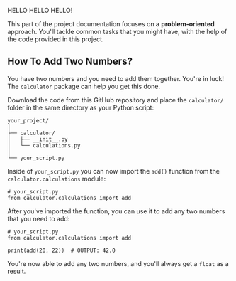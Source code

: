 HELLO HELLO HELLO! 

This part of the project documentation focuses on a
**problem-oriented** approach. You'll tackle common
tasks that you might have, with the help of the code
provided in this project.

## How To Add Two Numbers?

You have two numbers and you need to add them together.
You're in luck! The `calculator` package can help you
get this done.

Download the code from this GitHub repository and place
the `calculator/` folder in the same directory as your
Python script:

    your_project/
    │
    ├── calculator/
    │   ├── __init__.py
    │   └── calculations.py
    │
    └── your_script.py

Inside of `your_script.py` you can now import the
`add()` function from the `calculator.calculations`
module:

    # your_script.py
    from calculator.calculations import add

After you've imported the function, you can use it
to add any two numbers that you need to add:

    # your_script.py
    from calculator.calculations import add

    print(add(20, 22))  # OUTPUT: 42.0

You're now able to add any two numbers, and you'll
always get a `float` as a result.